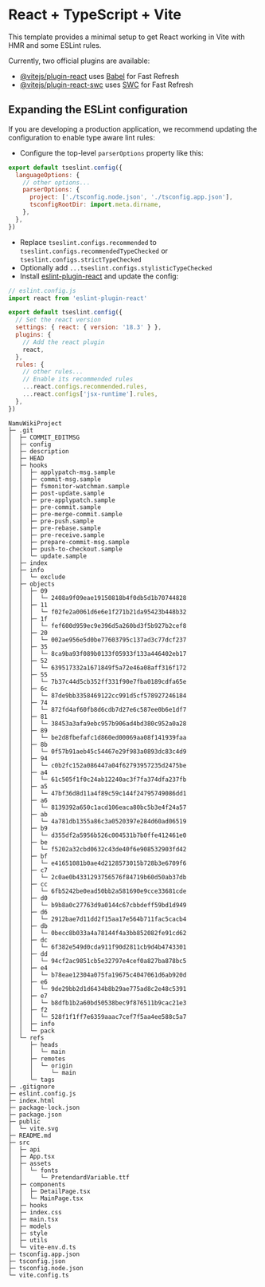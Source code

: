 # React + TypeScript + Vite

This template provides a minimal setup to get React working in Vite with HMR and some ESLint rules.

Currently, two official plugins are available:

- [@vitejs/plugin-react](https://github.com/vitejs/vite-plugin-react/blob/main/packages/plugin-react/README.md) uses [Babel](https://babeljs.io/) for Fast Refresh
- [@vitejs/plugin-react-swc](https://github.com/vitejs/vite-plugin-react-swc) uses [SWC](https://swc.rs/) for Fast Refresh

## Expanding the ESLint configuration

If you are developing a production application, we recommend updating the configuration to enable type aware lint rules:

- Configure the top-level `parserOptions` property like this:

```js
export default tseslint.config({
  languageOptions: {
    // other options...
    parserOptions: {
      project: ['./tsconfig.node.json', './tsconfig.app.json'],
      tsconfigRootDir: import.meta.dirname,
    },
  },
})
```

- Replace `tseslint.configs.recommended` to `tseslint.configs.recommendedTypeChecked` or `tseslint.configs.strictTypeChecked`
- Optionally add `...tseslint.configs.stylisticTypeChecked`
- Install [eslint-plugin-react](https://github.com/jsx-eslint/eslint-plugin-react) and update the config:

```js
// eslint.config.js
import react from 'eslint-plugin-react'

export default tseslint.config({
  // Set the react version
  settings: { react: { version: '18.3' } },
  plugins: {
    // Add the react plugin
    react,
  },
  rules: {
    // other rules...
    // Enable its recommended rules
    ...react.configs.recommended.rules,
    ...react.configs['jsx-runtime'].rules,
  },
})
```

```
NamuWikiProject
├─ .git
│  ├─ COMMIT_EDITMSG
│  ├─ config
│  ├─ description
│  ├─ HEAD
│  ├─ hooks
│  │  ├─ applypatch-msg.sample
│  │  ├─ commit-msg.sample
│  │  ├─ fsmonitor-watchman.sample
│  │  ├─ post-update.sample
│  │  ├─ pre-applypatch.sample
│  │  ├─ pre-commit.sample
│  │  ├─ pre-merge-commit.sample
│  │  ├─ pre-push.sample
│  │  ├─ pre-rebase.sample
│  │  ├─ pre-receive.sample
│  │  ├─ prepare-commit-msg.sample
│  │  ├─ push-to-checkout.sample
│  │  └─ update.sample
│  ├─ index
│  ├─ info
│  │  └─ exclude
│  ├─ objects
│  │  ├─ 09
│  │  │  └─ 2408a9f09eae19150818b4f0db5d1b70744828
│  │  ├─ 11
│  │  │  └─ f02fe2a0061d6e6e1f271b21da95423b448b32
│  │  ├─ 1f
│  │  │  └─ fef600d959ec9e396d5a260bd3f5b927b2cef8
│  │  ├─ 20
│  │  │  └─ 002ae956e5d0be77603795c137ad3c77dcf237
│  │  ├─ 35
│  │  │  └─ 8ca9ba93f089b0133f05933f133a446402eb17
│  │  ├─ 52
│  │  │  └─ 639517332a1671849f5a72e46a08aff316f172
│  │  ├─ 55
│  │  │  └─ 7b37c44d5cb352ff331f90e7fba0189cdfa65e
│  │  ├─ 6c
│  │  │  └─ 87de9bb3358469122cc991d5cf578927246184
│  │  ├─ 74
│  │  │  └─ 872fd4af60fb8d6cdb7d27e6c587ee0b6e1df7
│  │  ├─ 81
│  │  │  └─ 38453a3afa9ebc957b906ad4bd380c952a0a28
│  │  ├─ 89
│  │  │  └─ be2d8fbefafc1d860ed00069aa08f141939faa
│  │  ├─ 8b
│  │  │  └─ 0f57b91aeb45c54467e29f983a0893dc83c4d9
│  │  ├─ 94
│  │  │  └─ c0b2fc152a086447a04f62793957235d2475be
│  │  ├─ a4
│  │  │  └─ 61c505f1f0c24ab12240ac3f7fa374dfa237fb
│  │  ├─ a5
│  │  │  └─ 47bf36d8d11a4f89c59c144f24795749086dd1
│  │  ├─ a6
│  │  │  └─ 8139392a650c1acd106eaca80bc5b3e4f24a57
│  │  ├─ ab
│  │  │  └─ 4a781db1355a86c3a0520397e284d60ad06519
│  │  ├─ b9
│  │  │  └─ d355df2a5956b526c004531b7b0ffe412461e0
│  │  ├─ be
│  │  │  └─ f5202a32cbd0632c43de40f6e908532903fd42
│  │  ├─ bf
│  │  │  └─ e41651081b0ae4d2128573015b728b3e6709f6
│  │  ├─ c7
│  │  │  └─ 2c0ae0b4331293756576f84719b60d50ab37db
│  │  ├─ cc
│  │  │  └─ 6fb5242be0ead50bb2a581690e9cce33681cde
│  │  ├─ d0
│  │  │  └─ b9b8a0c27763d9a0144c67cbbdeff59bd1d949
│  │  ├─ d6
│  │  │  └─ 2912bae7d11dd2f15aa17e564b711fac5cacb4
│  │  ├─ db
│  │  │  └─ 0becc8b033a4a78144f4a3bb852082fe91cd62
│  │  ├─ dc
│  │  │  └─ 6f382e549d0cda911f90d2811cb9d4b4743301
│  │  ├─ dd
│  │  │  └─ 94cf2ac9851cb5e32797e4cef0a827ba878bc5
│  │  ├─ e4
│  │  │  └─ b78eae12304a075fa19675c4047061d6ab920d
│  │  ├─ e6
│  │  │  └─ 9de29bb2d1d6434b8b29ae775ad8c2e48c5391
│  │  ├─ e7
│  │  │  └─ b8dfb1b2a60bd50538bec9f876511b9cac21e3
│  │  ├─ f2
│  │  │  └─ 528f1f1ff7e6359aaac7cef7f5aa4ee588c5a7
│  │  ├─ info
│  │  └─ pack
│  └─ refs
│     ├─ heads
│     │  └─ main
│     ├─ remotes
│     │  └─ origin
│     │     └─ main
│     └─ tags
├─ .gitignore
├─ eslint.config.js
├─ index.html
├─ package-lock.json
├─ package.json
├─ public
│  └─ vite.svg
├─ README.md
├─ src
│  ├─ api
│  ├─ App.tsx
│  ├─ assets
│  │  └─ fonts
│  │     └─ PretendardVariable.ttf
│  ├─ components
│  │  ├─ DetailPage.tsx
│  │  └─ MainPage.tsx
│  ├─ hooks
│  ├─ index.css
│  ├─ main.tsx
│  ├─ models
│  ├─ style
│  ├─ utils
│  └─ vite-env.d.ts
├─ tsconfig.app.json
├─ tsconfig.json
├─ tsconfig.node.json
└─ vite.config.ts

```